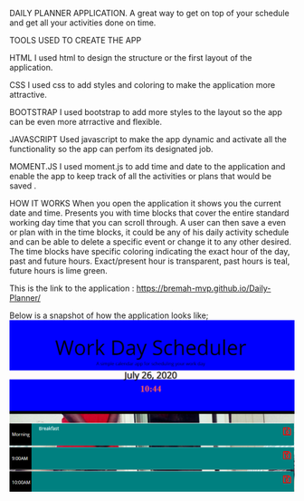 DAILY PLANNER APPLICATION.
A great way to get on top of your schedule and get all your activities done on time.

TOOLS USED TO CREATE THE APP

HTML
I used html to design the structure or the first layout of the application.

CSS
I used css to add styles and coloring to make the application more attractive.

BOOTSTRAP
I used bootstrap to add more styles to the layout so the app can be even more atrractive and flexible.

JAVASCRIPT
Used javascript to make the app dynamic and activate all the functionality so the app can perfom its 
designated job.

MOMENT.JS
I used moment.js to add time and date to the application and enable the app to keep track of all the 
activities or plans that would be saved .

HOW IT WORKS
When you open the application it shows you the current date and time.
Presents you with time blocks that cover the entire standard working day time that you can scroll through.
A user can then save a even or plan with in the time blocks, it could be any of his daily activity schedule
and can be able to delete a specific event or change it to any other desired.
The time blocks have specific coloring indicating the exact hour of the day, past and future hours. 
Exact/present hour is transparent, past hours is teal, future hours is lime green.

This is the link to the application : https://bremah-mvp.github.io/Daily-Planner/

Below is a snapshot of how the application looks like;
![alt text](https://github.com/Bremah-mvp/Daily-Planner/blob/master/assets/snap.png)


